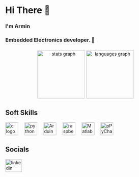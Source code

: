 <br clear="both">

<h1 align="left">Hi There 👋</h1>

###

<h3 align="left">I'm Armin</h3>

###
<h3 align="left">Embedded Electronics developer. 🔌</h3>

###

<div align="center">
  <img src="https://github-readme-stats.vercel.app/api?username=arminhmt&hide_title=false&hide_rank=false&show_icons=true&include_all_commits=true&count_private=true&disable_animations=false&theme=dracula&locale=en&hide_border=false&order=1" height="150" alt="stats graph"  />
  <img src="https://github-readme-stats.vercel.app/api/top-langs?username=arminhmt&locale=en&hide_title=false&layout=compact&card_width=320&langs_count=5&theme=dracula&hide_border=false&order=2" height="150" alt="languages graph"  />
</div>

###
<h2 align="left">Soft Skills</h2>
<div align="left">
  <img src="https://skillicons.dev/icons?i=c" height="40" alt="c logo"  />
  <img width="12" />
  <img src="https://cdn.jsdelivr.net/gh/devicons/devicon/icons/python/python-original.svg" height="40" alt="python logo"  />
  <img width="12" />
  <img src="https://cdn.simpleicons.org/arduino/00979D" height="40" alt="Arduino logo"  />
  <img width="12" />
  <img src="https://cdn.jsdelivr.net/gh/devicons/devicon/icons/raspberrypi/raspberrypi-original.svg" height="40" alt="raspberry pi logo"  />
  <img width="12" />
  <img src="https://skillicons.dev/icons?i=matlab" height="40" alt="Matlab logo"  />
  <img width="12" />
  <img src="https://cdn.jsdelivr.net/gh/devicons/devicon/icons/pycharm/pycharm-original.svg" height="40" alt="pPyCharm logo"  />
</div>

###
<h2 align="left">Socials</h2>
<div align="left">
  <a href="https://www.linkedin.com/in/armin-hemati/" target="_blank">
    <img src="https://raw.githubusercontent.com/maurodesouza/profile-readme-generator/master/src/assets/icons/social/linkedin/default.svg" width="52" height="40" alt="linkedin logo"  />
  </a>
</div>

###
